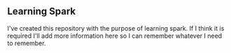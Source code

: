 ## Learning Spark

I've created this repository with the purpose of learning spark. If I think it
is required I'll add more information here so I can remember whatever I need to
remember.
